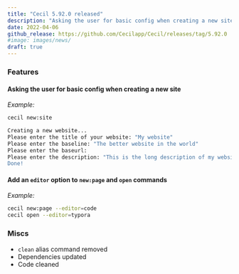 ```yaml
---
title: "Cecil 5.92.0 released"
description: "Asking the user for basic config when creating a new site."
date: 2022-04-06
github_release: https://github.com/Cecilapp/Cecil/releases/tag/5.92.0
#image: images/news/
draft: true
---
```


### Features

#### Asking the user for basic config when creating a new site

_Example:_

```bash
cecil new:site
```

```bash
Creating a new website...
Please enter the title of your website: "My website"
Please enter the baseline: "The better website in the world"
Please enter the baseurl:
Please enter the description: "This is the long description of my website and I love it.
Done!
```

#### Add an `editor` option to `new:page` and `open` commands

_Example:_

```bash
cecil new:page --editor=code
cecil open --editor=typora
```

### Miscs

- `clean` alias command removed
- Dependencies updated
- Code cleaned
